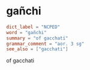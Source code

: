 # gañchi

``` toml
dict_label = "NCPED"
word = "gañchi"
summary = "of gacchati"
grammar_comment = "aor. 3 sg"
see_also = ["gacchati"]
```

of gacchati

